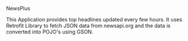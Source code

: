 NewsPlus

This Application provides top headlines updated every few hours.
It uses Retrofit Library to fetch JSON data from newsapi.org and the data is converted into POJO's using GSON.
